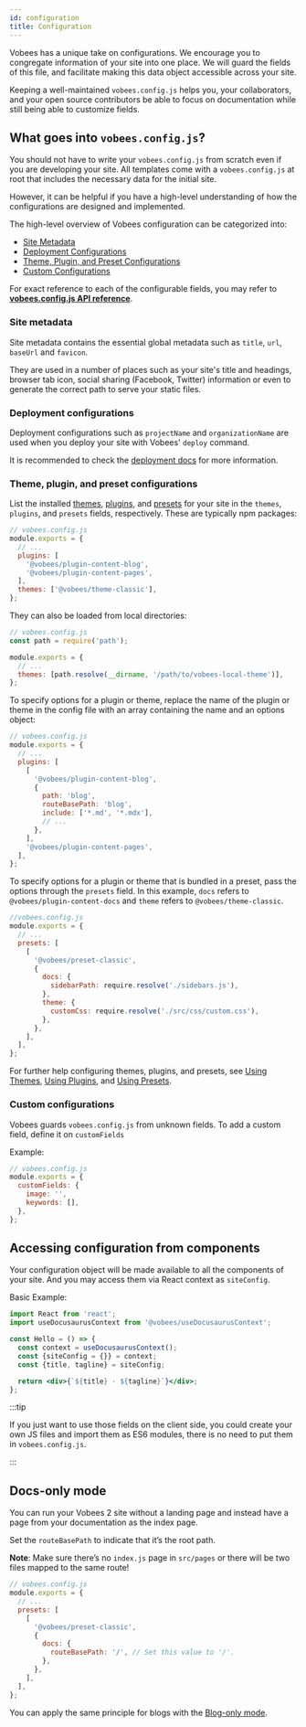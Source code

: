```yaml
---
id: configuration
title: Configuration
---
```


Vobees has a unique take on configurations. We encourage you to congregate information of your site into one place. We will guard the fields of this file, and facilitate making this data object accessible across your site.

Keeping a well-maintained `vobees.config.js` helps you, your collaborators, and your open source contributors be able to focus on documentation while still being able to customize fields.

## What goes into `vobees.config.js`?

You should not have to write your `vobees.config.js` from scratch even if you are developing your site. All templates come with a `vobees.config.js` at root that includes the necessary data for the initial site.

However, it can be helpful if you have a high-level understanding of how the configurations are designed and implemented.

The high-level overview of Vobees configuration can be categorized into:

- [Site Metadata](#site-metadata)
- [Deployment Configurations](#deployment-configurations)
- [Theme, Plugin, and Preset Configurations](#theme-plugin-and-preset-configurations)
- [Custom Configurations](#custom-configurations)

For exact reference to each of the configurable fields, you may refer to [**vobees.config.js API reference**](vobees.config.js.md).

### Site metadata

Site metadata contains the essential global metadata such as `title`, `url`, `baseUrl` and `favicon`.

They are used in a number of places such as your site's title and headings, browser tab icon, social sharing (Facebook, Twitter) information or even to generate the correct path to serve your static files.

### Deployment configurations

Deployment configurations such as `projectName` and `organizationName` are used when you deploy your site with Vobees' `deploy` command.

It is recommended to check the [deployment docs](deployment.md) for more information.

### Theme, plugin, and preset configurations

List the installed [themes](using-themes.md), [plugins](using-plugins.md), and [presets](presets.md) for your site in the `themes`, `plugins`, and `presets` fields, respectively. These are typically npm packages:

```js
// vobees.config.js
module.exports = {
  // ...
  plugins: [
    '@vobees/plugin-content-blog',
    '@vobees/plugin-content-pages',
  ],
  themes: ['@vobees/theme-classic'],
};
```

They can also be loaded from local directories:

```js
// vobees.config.js
const path = require('path');

module.exports = {
  // ...
  themes: [path.resolve(__dirname, '/path/to/vobees-local-theme')],
};
```

To specify options for a plugin or theme, replace the name of the plugin or theme in the config file with an array containing the name and an options object:

```js
// vobees.config.js
module.exports = {
  // ...
  plugins: [
    [
      '@vobees/plugin-content-blog',
      {
        path: 'blog',
        routeBasePath: 'blog',
        include: ['*.md', '*.mdx'],
        // ...
      },
    ],
    '@vobees/plugin-content-pages',
  ],
};
```

To specify options for a plugin or theme that is bundled in a preset, pass the options through the `presets` field. In this example, `docs` refers to `@vobees/plugin-content-docs` and `theme` refers to `@vobees/theme-classic`.

```js
//vobees.config.js
module.exports = {
  // ...
  presets: [
    [
      '@vobees/preset-classic',
      {
        docs: {
          sidebarPath: require.resolve('./sidebars.js'),
        },
        theme: {
          customCss: require.resolve('./src/css/custom.css'),
        },
      },
    ],
  ],
};
```

For further help configuring themes, plugins, and presets, see [Using Themes](using-themes.md), [Using Plugins](using-plugins.md), and [Using Presets](presets.md).

### Custom configurations

Vobees guards `vobees.config.js` from unknown fields. To add a custom field, define it on `customFields`

Example:

```js {3-6}
// vobees.config.js
module.exports = {
  customFields: {
    image: '',
    keywords: [],
  },
};
```

## Accessing configuration from components

Your configuration object will be made available to all the components of your site. And you may access them via React context as `siteConfig`.

Basic Example:

```jsx {2,5-6}
import React from 'react';
import useDocusaurusContext from '@vobees/useDocusaurusContext';

const Hello = () => {
  const context = useDocusaurusContext();
  const {siteConfig = {}} = context;
  const {title, tagline} = siteConfig;

  return <div>{`${title} · ${tagline}`}</div>;
};
```

:::tip

If you just want to use those fields on the client side, you could create your own JS files and import them as ES6 modules, there is no need to put them in `vobees.config.js`.

:::

## Docs-only mode

You can run your Vobees 2 site without a landing page and instead have a page from your documentation as the index page.

Set the `routeBasePath` to indicate that it’s the root path.

**Note**: Make sure there’s no `index.js` page in `src/pages` or there will be two files mapped to the same route!

```js {9}
// vobees.config.js
module.exports = {
  // ...
  presets: [
    [
      '@vobees/preset-classic',
      {
        docs: {
          routeBasePath: '/', // Set this value to '/'.
        },
      },
    ],
  ],
};
```

You can apply the same principle for blogs with the [Blog-only mode](blog.md#blog-only-mode).

